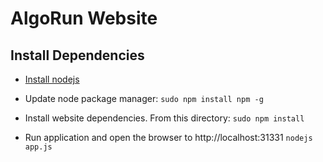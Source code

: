 # AlgoRun Website


## Install Dependencies

+ [Install nodejs](https://nodejs.org/en/download/package-manager/)

+ Update node package manager:
`sudo npm install npm -g`

+ Install website dependencies. From this directory:
`sudo npm install`

+ Run application and open the browser to http://localhost:31331
`nodejs app.js`